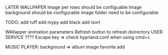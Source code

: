 LATER
  WALLPAPER
    Image per rows should be configuable
    Image background should be configurable
    image folder need to be configurable

TODO:
  add ruff
  add mypy
  add black
  add isort

WAllapper
    animation
    parameters
    Refresh button to refresh doirectory
    USER SERVICE ????
    Escape key => check hyprland.conf when using cmd+c
  

MUSIC PLAYER:
  background => album image
  favorite add
